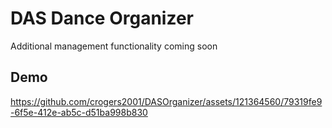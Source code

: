 # DAS Dance Organizer

Additional management functionality coming soon

## Demo



https://github.com/crogers2001/DASOrganizer/assets/121364560/79319fe9-6f5e-412e-ab5c-d51ba998b830

